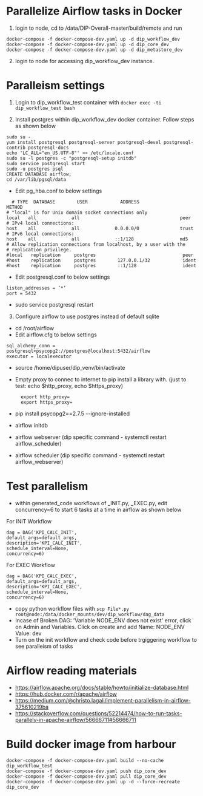 # Parallelize Airflow tasks in Docker 

1. login to node, cd to /data/DIP-Overall-master/build/remote and run  
``` 
docker-compose -f docker-compose-dev.yaml up -d dip_workflow_dev
docker-compose -f docker-compose-dev.yaml up -d dip_core_dev
docker-compose -f docker-compose-dev.yaml up -d dip_metastore_dev
```
2. login to node for accessing dip_workflow_dev instance. 

# Paralleism settings

1. Login to dip_workflow_test container with ```docker exec -ti dip_workflow_test bash``` 
  
2. Install postgres within dip_workflow_dev docker container. Follow steps as shown below 
  ```
  sudo su - 
  yum install postgresql postgresql-server postgresql-devel postgresql-contrib postgresql-docs
  echo 'LC_ALL="en_US.UTF-8"' >> /etc/locale.conf
  sudo su -l postgres -c "postgresql-setup initdb"
  sudo service postgresql start
  sudo -u postgres psql
  CREATE DATABASE airflow;
  cd /var/lib/pgsql/data
  ```
  - Edit pg_hba.conf  to below settings
```
  # TYPE  DATABASE        USER            ADDRESS                 METHOD
# "local" is for Unix domain socket connections only
local   all             all                                     peer
# IPv4 local connections:
host    all             all             0.0.0.0/0               trust
# IPv6 local connections:
host    all             all             ::1/128                 md5
# Allow replication connections from localhost, by a user with the
# replication privilege.
#local   replication     postgres                                peer
#host    replication     postgres        127.0.0.1/32            ident
#host    replication     postgres        ::1/128                 ident
```
- Edit postgresql.conf to below settings
```
listen_addresses = ‘*’
port = 5432 
```

- sudo service postgresql restart

3. Configure airflow to use postgres instead of default sqlite
- cd /root/airflow 
- Edit airflow.cfg to below settings

```
sql_alchemy_conn = postgresql+psycopg2://postgres@localhost:5432/airflow
executor = localexecutor
```
- source /home/dipuser/dip_venv/bin/activate 
- Empty proxy to connec to internet to pip install a library with. (just to test: echo $http_proxy, echo $https_proxy)
  ```
    export http_proxy= 
    export https_proxy=
  ```
 - pip install psycopg2==2.7.5 --ignore-installed
 - airflow initdb
 
- airflow webserver (dip specific command - systemctl restart airflow_scheduler) 
- airflow scheduler (dip specific command - systemctl restart airflow_webserver) 
  
# Test parallelism

- within generated_code workflows of _INIT.py, _EXEC.py, edit concurrency=6 to start 6 tasks at a time in airflow as shown below

For INIT Workflow
```
dag = DAG('KPI_CALC_INIT',
default_args=default_args,
description='KPI_CALC_INIT',
schedule_interval=None,
concurrency=6)
```
For EXEC Workflow
```
dag = DAG('KPI_CALC_EXEC',
default_args=default_args,
description='KPI_CALC_EXEC',
schedule_interval=None,
concurrency=6)
```
- copy python workflow files with ```scp File*.py root@node:/data/docker_mounts/dev/dip_workflow/dag_data```
- Incase of Broken DAG: 'Variable NODE_ENV does not exist' error, click on Admin and Variables. Click on create and add
Name: NODE_ENV
Value: dev
- Turn on the init workflow and check code before trgiggering workflow to see paralleism of tasks

# Airflow reading materials

- https://airflow.apache.org/docs/stable/howto/initialize-database.html
- https://hub.docker.com/r/apache/airflow
- https://medium.com/@christo.lagali/implement-parallelism-in-airflow-375610219ba
- https://stackoverflow.com/questions/52214474/how-to-run-tasks-parallely-in-apache-airflow/56666711#56666711 

# Build docker image from harbour

```
docker-compose -f docker-compose-dev.yaml build --no-cache dip_workflow_test
docker-compose -f docker-compose-dev.yaml push dip_core_dev
docker-compose -f docker-compose-dev.yaml pull dip_core_dev
docker-compose -f docker-compose-dev.yaml up -d --force-recreate dip_core_dev
```
